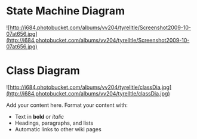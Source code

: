 # State Machine Diagram #

![http://i684.photobucket.com/albums/vv204/tyrelltle/Screenshot2009-10-07at656.jpg](http://i684.photobucket.com/albums/vv204/tyrelltle/Screenshot2009-10-07at656.jpg)


# Class Diagram #
![http://i684.photobucket.com/albums/vv204/tyrelltle/classDia.jpg](http://i684.photobucket.com/albums/vv204/tyrelltle/classDia.jpg)

Add your content here.  Format your content with:
  * Text in **bold** or _italic_
  * Headings, paragraphs, and lists
  * Automatic links to other wiki pages